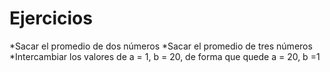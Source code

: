 # Ejercicios
*Sacar el promedio de dos números
*Sacar el promedio de tres números
*Intercambiar los valores de a = 1, b = 20, de forma que quede a = 20, b =1

